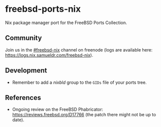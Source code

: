 # freebsd-ports-nix

Nix package manager port for the FreeBSD Ports Collection.

## Community

Join us in the [#freebsd-nix](https://webchat.freenode.net/#freebsd-nix) channel on freenode (logs are available here: https://logs.nix.samueldr.com/freebsd-nix).

## Development

- Remember to add a *nixbld* group to the `GIDs` file of your ports tree.

## References

- Ongoing review on the FreeBSD Phabricator: https://reviews.freebsd.org/D17766 (the patch there might not be up to date).
